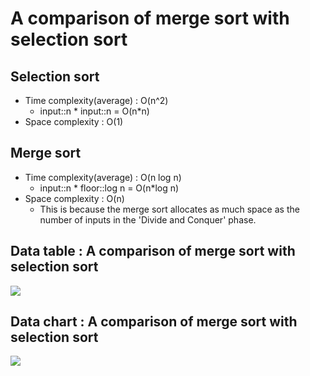 # A comparison of merge sort with selection sort

## Selection sort
- Time complexity(average) : O(n^2)
  - input::n * input::n = O(n*n)
- Space complexity : O(1)

## Merge sort
- Time complexity(average) : O(n log n)
  - input::n * floor::log n = O(n*log n)
- Space complexity : O(n)
  - This is because the merge sort allocates as much space as the number of inputs in the 'Divide and Conquer' phase.
  
## Data table : A comparison of merge sort with selection sort

<img src = "https://github.com/KeonHeeLee/MyAlgorithm/blob/master/InSchool/20180315/image/table%20of%20two%20sort%20algorithm's%20data.PNG">


## Data chart :  A comparison of merge sort with selection sort

<img src = "https://github.com/KeonHeeLee/MyAlgorithm/blob/master/InSchool/20180315/image/chart%20of%20two%20sort%20algorithm's%20data.PNG">
